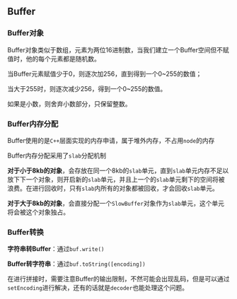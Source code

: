 ## Buffer

### Buffer对象

Buffer对象类似于数组，元素为两位16进制数，当我们建立一个Buffer空间但不赋值时，他的每个元素都是随机数。

当Buffer元素赋值少于0，则逐次加256，直到得到一个0~255的数值；

当大于255时，则逐次减少256，得到一个0~255的数值。

如果是小数，则舍弃小数部分，只保留整数。



### Buffer内存分配

Buffer使用的是`C++`层面实现的内存申请，属于堆外内存，不占用`node`的内存

Buffer内存分配采用了`slab`分配机制

**对于小于8kb的对象**，会存放在同一个8kb的`slab`单元，直到`slab`单元内存不足以放下下一个对象，则开启新的`slab`单元，并且上一个的`slab`单元剩下的空间将被浪费。在进行回收时，只有`slab`内所有的对象都被回收，才会回收`slab`单元。

**对于大于8kb的对象**，会直接分配一个`SlowBuffer`对象作为`slab`单元，这个单元将会被这个对象独占。



### Buffer转换

**字符串转Buffer**：通过`buf.write()`

**Buffer转字符串**：通过`buf.toString([encoding])`

在进行拼接时，需要注意Buffer的输出限制，不然可能会出现乱码，但是可以通过`setEncoding`进行解决，还有的话就是`decoder`也能处理这个问题。